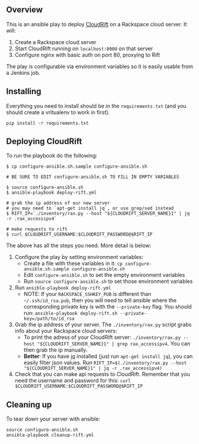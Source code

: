 Overview
--------

This is an ansible play to deploy [CloudRift](https://github.com/CloudRift/Rift) on a Rackspace cloud server. It will:

1. Create a Rackspace cloud server
2. Start CloudRift running on `localhost:8000` on that server
3. Configure nginx with basic auth on port 80, proxying to Rift

The play is configurable via environment variables so it is easily usable from a Jenkins job.

Installing
----------

Everything you need to install should be in the `requirements.txt` (and you should create a vritualenv to work in first).

    pip install -r requirements.txt

Deploying CloudRift
-------------------

To run the playbook do the following:

    $ cp configure-ansible.sh.sample configure-ansible.sh
    
    # BE SURE TO EDIT configure-ansible.sh TO FILL IN EMPTY VARIABLES
    
    $ source configure-ansible.sh
    $ ansible-playbook deploy-rift.yml
    
    # grab the ip address of our new server
    # you may need to `apt-get install jq`, or use grep/sed instead
    $ RIFT_IP=`./inventory/rax.py --host "${CLOUDRIFT_SERVER_NAME}1" | jq -r .rax_accessipv4`
    
    # make requests to rift
    $ curl $CLOUDRIFT_USERNAME:$CLOUDRIFT_PASSWORD@$RIFT_IP
    
The above has all the steps you need. More detail is below:

1. Configure the play by setting environment variables:
    * Create a file with these variables in it: `cp configure-ansible.sh.sample configure-ansible.sh`
    * Edit `configure-ansible.sh` to set the empty environment variables
    * Run `source configure-ansible.sh` to set those environment variables
2. Run `ansible-playbook deploy-rift.yml`
    * NOTE: If your `RACKSPACE_SSHKEY_PUB` is different than `~/.ssh/id_rsa.pub`, then you will need to tell ansible where the corresponding private key is with the `--private-key` flag. You should run: `ansible-playbook deploy-rift.sh --private-key=/path/to/id_rsa`
3. Grab the ip address of your server. The `./inventory/rax.py` script grabs info about your Rackspace cloud servers:
    * To print the adress of your CloudRift server: `./inventory/rax.py --host "${CLOUDRIFT_SERVER_NAME}1" | grep rax_accessipv4`. You can then grab the ip manually.
    * **Better**: If you have [jq](http://stedolan.github.io/jq/) installed (just run `apt-get install jq`), you can easily filter json values. Run `RIFT_IP=$(./inventory/rax.py --host "${CLOUDRIFT_SERVER_NAME}1" | jq -r .rax_accessipv4)`
4. Check that you can make api requests to CloudRift. Remember that you need the username and password for this: `curl $CLOUDRIFT_USERNAME:$CLOUDRIFT_PASSWORD@$RIFT_IP`

Cleaning up
-----------

To tear down your server with ansible:

    source configure-ansible.sh
    ansible-playbook cleanup-rift.yml
